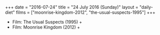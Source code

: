 +++
date = "2016-07-24"
title = "24 July 2016 (Sunday)"
layout = "daily-diet"
films = ["moonrise-kingdom-2012", "the-usual-suspects-1995"]
+++


* Film: The Usual Suspects (1995) +
* Film: Moonrise Kingdom (2012) +